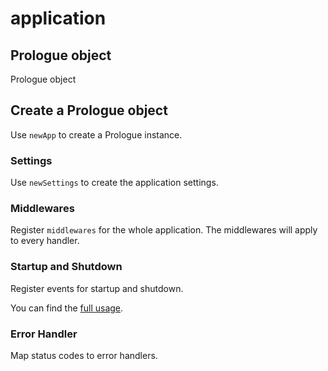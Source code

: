 # application

## Prologue object

Prologue object

## Create a Prologue object

Use `newApp` to create a Prologue instance.

### Settings

Use `newSettings` to create the application settings.

### Middlewares

Register `middlewares` for the whole application. The middlewares will 
apply to every handler.

### Startup and Shutdown

Register events for startup and shutdown.

You can find the [full usage](https://planety.github.io/prologue/event).

### Error Handler

Map status codes to error handlers.
